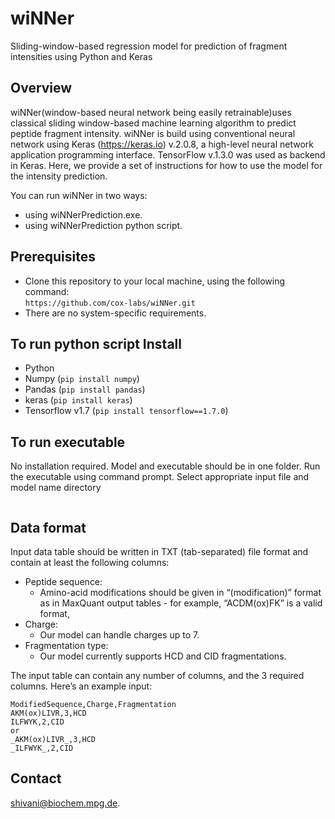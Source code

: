 # wiNNer
Sliding-window-based regression model for prediction of fragment intensities using Python and Keras 

## Overview

wiNNer(window-based neural network being easily retrainable)uses classical sliding window-based machine learning algorithm 
to predict peptide fragment intensity.
wiNNer is build using conventional neural network using  Keras (https://keras.io) v.2.0.8, a high-level neural network application programming interface. 
TensorFlow v.1.3.0 was used as backend in Keras.
Here, we provide a set of instructions for how to use the model for the intensity prediction.

You can run wiNNer in two ways:

*   using wiNNerPrediction.exe.
*   using wiNNerPrediction python script.

## Prerequisites

*   Clone this repository to your local machine, using the following command: \
    `https://github.com/cox-labs/wiNNer.git`
*   There are no system-specific requirements.

## To run python script Install
 
*   Python 
*   Numpy (`pip install numpy`)
*   Pandas (`pip install pandas`)
*   keras (`pip install keras`)
*   Tensorflow v1.7 (`pip install tensorflow==1.7.0`)

## To run executable 

No installation required.
Model and executable should be in one folder.
Run the executable using command prompt.
Select appropriate input file and model name directory  

```PredictSequences.exe -i <inputfile> -o <outputfile> -d<modelname>
```
## Data format

Input data table should be written in TXT (tab-separated) file format and
contain at least the following columns:

*   Peptide sequence:
    *   Amino-acid modifications should be given in “(modification)” format as in MaxQuant output tables -
        for example, “ACDM(ox)FK” is a valid format,
*   Charge:
    *   Our model can handle charges up to 7.
*   Fragmentation type:
    *   Our model currently supports HCD and CID fragmentations.

The input table can contain any number of columns, and the 3 required columns.
Here’s an example input:

```
ModifiedSequence,Charge,Fragmentation
AKM(ox)LIVR,3,HCD
ILFWYK,2,CID
or
_AKM(ox)LIVR_,3,HCD
_ILFWYK_,2,CID
```


## Contact
shivani@biochem.mpg.de.
